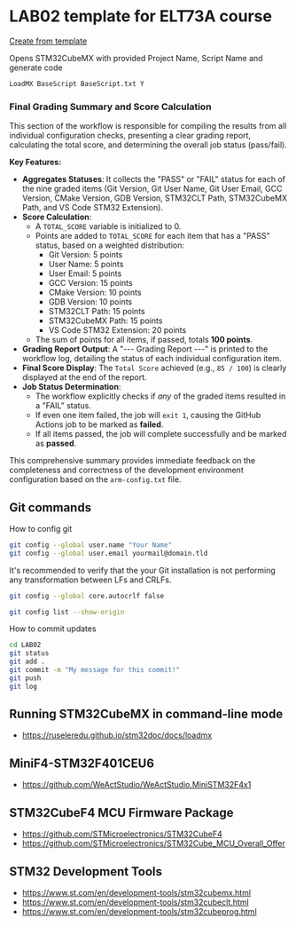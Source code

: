 # LAB02 template for ELT73A course 
[Create from template](https://ruseleredu.github.io/stm32doc/labs/lab02#crie-um-novo-reposit%C3%B3rio-com-base-no-template-do-lab02)

Opens STM32CubeMX with provided Project Name, Script Name and generate code
```bash
LoadMX BaseScript BaseScript.txt Y
```
### Final Grading Summary and Score Calculation

This section of the workflow is responsible for compiling the results from all individual configuration checks, presenting a clear grading report, calculating the total score, and determining the overall job status (pass/fail).

**Key Features:**

* **Aggregates Statuses**: It collects the "PASS" or "FAIL" status for each of the nine graded items (Git Version, Git User Name, Git User Email, GCC Version, CMake Version, GDB Version, STM32CLT Path, STM32CubeMX Path, and VS Code STM32 Extension).
* **Score Calculation**:
    * A `TOTAL_SCORE` variable is initialized to 0.
    * Points are added to `TOTAL_SCORE` for each item that has a "PASS" status, based on a weighted distribution:
        * Git Version: 5 points
        * User Name: 5 points
        * User Email: 5 points
        * GCC Version: 15 points
        * CMake Version: 10 points
        * GDB Version: 10 points
        * STM32CLT Path: 15 points
        * STM32CubeMX Path: 15 points
        * VS Code STM32 Extension: 20 points
    * The sum of points for all items, if passed, totals **100 points**.
* **Grading Report Output**: A "--- Grading Report ---" is printed to the workflow log, detailing the status of each individual configuration item.
* **Final Score Display**: The `Total Score` achieved (e.g., `85 / 100`) is clearly displayed at the end of the report.
* **Job Status Determination**:
    * The workflow explicitly checks if *any* of the graded items resulted in a "FAIL" status.
    * If even one item failed, the job will `exit 1`, causing the GitHub Actions job to be marked as **failed**.
    * If all items passed, the job will complete successfully and be marked as **passed**.

This comprehensive summary provides immediate feedback on the completeness and correctness of the development environment configuration based on the `arm-config.txt` file.

## Git commands
How to config git
```bash
git config --global user.name "Your Name"
git config --global user.email yourmail@domain.tld
```
It's recommended to verify that the your Git installation is not performing any transformation between LFs and CRLFs. 

```bash
git config --global core.autocrlf false
```
```bash
git config list --show-origin
```
How to commit updates
```bash
cd LAB02
git status
git add .
git commit -m "My message for this commit!"
git push
git log
```

## Running STM32CubeMX in command-line mode
 - https://ruseleredu.github.io/stm32doc/docs/loadmx

## MiniF4-STM32F401CEU6
- https://github.com/WeActStudio/WeActStudio.MiniSTM32F4x1
  
## STM32CubeF4 MCU Firmware Package
- https://github.com/STMicroelectronics/STM32CubeF4
- https://github.com/STMicroelectronics/STM32Cube_MCU_Overall_Offer

## STM32 Development Tools
- https://www.st.com/en/development-tools/stm32cubemx.html
- https://www.st.com/en/development-tools/stm32cubeclt.html
- https://www.st.com/en/development-tools/stm32cubeprog.html
